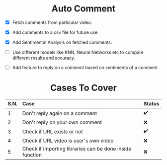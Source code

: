 <h1 align="center">Auto Comment</h1>

- [x] Fetch comments from particular video.
- [x] Add comments to a csv file for future use.
- [x] Add Sentimental Analysis on fetched comments.
- [ ] Use different models like KNN, Neural Networks etc to compare different results and accuracy.
- [ ] Add feature to reply on a comment based on sentiments of a comment.


<h1 align="center">Cases To Cover</h1>

S.N. |Case | Status | 
:------------ | :-------------| :-------------| 
1| Don't reply again on a comment  | :heavy_check_mark: |
2| Don't reply on your own comment | :x: | 
3| Check if URL exists or not | :heavy_check_mark: | 
4| Check if URL video is user's own video | :x: |  
5| Check if importing libraries can be done inside function| :x: |
